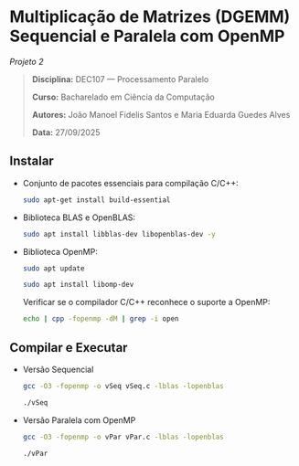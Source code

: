 # Multiplicação de Matrizes (DGEMM) Sequencial e Paralela com OpenMP
*Projeto 2*

> **Disciplina:** DEC107 — Processamento Paralelo
>
> **Curso:** Bacharelado em Ciência da Computação
>
> **Autores:** João Manoel Fidelis Santos e Maria Eduarda Guedes Alves
>
> **Data:** 27/09/2025

## Instalar

* Conjunto de pacotes essenciais para compilação C/C++:

  ~~~bash
  sudo apt-get install build-essential
  ~~~

* Biblioteca BLAS e OpenBLAS:

  ~~~bash
  sudo apt install libblas-dev libopenblas-dev -y
  ~~~

* Biblioteca OpenMP:

  ~~~bash
  sudo apt update
  ~~~

  ~~~bash
  sudo apt install libomp-dev
  ~~~

  Verificar se o compilador C/C++ reconhece o suporte a OpenMP:

  ~~~bash
  echo | cpp -fopenmp -dM | grep -i open
  ~~~

## Compilar e Executar

* Versão Sequencial

  ~~~bash
  gcc -O3 -fopenmp -o vSeq vSeq.c -lblas -lopenblas
  ~~~

  ~~~bash
  ./vSeq
  ~~~
  
* Versão Paralela com OpenMP

  ~~~bash
  gcc -O3 -fopenmp -o vPar vPar.c -lblas -lopenblas
  ~~~

  ~~~bash
  ./vPar
  ~~~